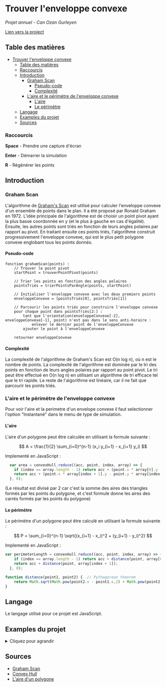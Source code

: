 # Trouver l'enveloppe convexe

*Projet annuel - Can Ozan Gurleyen*

[Lien vers la project](https://ozan-tr.github.io/enveloppe-convexe-projet-annuel-ozan-gurleyen/)

## Table des matières

- [Trouver l'enveloppe convexe](#trouver-lenveloppe-convexe)
  - [Table des matières](#table-des-matières)
  - [Raccourcis](#raccourcis)
  - [Introduction](#introduction)
    - [Graham Scan](#graham-scan)
      - [Pseudo-code](#pseudo-code)
      - [Complexité](#complexité)
    - [L'aire et le périmètre de l'enveloppe convexe](#laire-et-le-périmètre-de-lenveloppe-convexe)
      - [L'aire](#laire)
      - [Le périmètre](#le-périmètre)
  - [Langage](#langage)
  - [Examples du projet](#examples-du-projet)
  - [Sources](#sources)

### Raccourcis

**Space** - Prendre une capture d'écran

**Enter** - Démarrer la simulation

**R** - Régénérer les points

## Introduction

### Graham Scan

L'algorithme de [Graham's Scan](#sources) est utilisé pour calculer l'enveloppe convexe d'un ensemble de points dans le plan. Il a été proposé par Ronald Graham en 1972. L'idée principale de l'algorithme est de choisir un point pivot ayant la plus basse coordonnée en y (et le plus à gauche en cas d'égalité). Ensuite, les autres points sont triés en fonction de leurs angles polaires par rapport au pivot. En traitant ensuite ces points triés, l'algorithme construit progressivement l'enveloppe convexe, qui est le plus petit polygone convexe englobant tous les points donnés.

#### Pseudo-code

```arduino
fonction grahamScan(points) :
    // Trouver le point pivot
    startPoint = trouverPointPivot(points)

    // Trier les points en fonction des angles polaires
    pointsTriés = trierPointsParAngle(points, startPoint)

    // Initialiser l'enveloppe convexe avec les deux premiers points
    enveloppeConvexe = [pointsTriés[0], pointsTriés[1]]

    // Parcourir les points triés pour construire l'enveloppe convexe
    pour chaque point dans pointsTriés[2:] :
        tant que l'orientation(enveloppeConvexe[-2], enveloppeConvexe[-1], point) n'est pas dans le sens anti-horaire :
            enlever le dernier point de l'enveloppeConvexe
        ajouter le point à l'enveloppeConvexe

    retourner enveloppeConvexe
```

#### Complexité

La complexité de l'algorithme de Graham's Scan est O(n log n), où n est le nombre de points. La complexité de l'algorithme est dominée par le tri des points en fonction de leurs angles polaires par rapport au point pivot. Le tri peut être effectué en O(n log n) en utilisant un algorithme de tri efficace tel que le tri rapide. Le reste de l'algorithme est linéaire, car il ne fait que parcourir les points triés.

### L'aire et le périmètre de l'enveloppe convexe

Pour voir l'aire et la perimetre d'un envelope convexe il faut selectionner l'option "Instantané" dans le menu de type de simulation.

#### L'aire

L'aire d'un polygone peut être calculée en utilisant la formule suivante :

$$
A = \frac{1}{2} \sum_{i=0}^{n-1} (x_i y_{i+1} - x_{i+1} y_i)
$$

Implementé en JavaScript :

```js
  var area = convexHull.reduce((acc, point, index, array) => {
    if (index == array.length - 1) return acc + (point.x * array[0].y - point.y * array[0].x);
    return acc + (point.x * array[index + 1].y - point.y * array[index + 1].x);
  }, 0);
```

(Le résultat est divisé par 2 car c'est la somme des aires des triangles formés par les points du polygone, et c'est formule donne les aires des carrés formés par les points du polygone)

#### Le périmètre

Le périmètre d'un polygone peut être calculé en utilisant la formule suivante :

$$
P = \sum_{i=0}^{n-1} \sqrt{(x_{i+1} - x_i)^2 + (y_{i+1} - y_i)^2}
$$

Implementé en JavaScript :

```js
var perimeterLength = convexHull.reduce((acc, point, index, array) => {
    if (index == array.length - 1) return acc + distance(point, array[0]);
    return acc + distance(point, array[index + 1]);
  }, 0);

function distance(point1, point2) {  // Pythagorean theorem
    return Math.sqrt(Math.pow(point2.x - point1.x,2) + Math.pow(point2.y - point1.y, 2));
}
```

## Langage

Le langage utilisé pour ce projet est JavaScript.

## Examples du projet

<details>
    <summary>Cliquez pour agrandir</summary>
    
![grahamScan_instant_daire_550_100](https://github.com/ozan-tr/enveloppe-convexe-projet-annuel-ozan-gurleyen/assets/58356769/497e9baa-51eb-4d3e-a4a8-1931a0a6178d)
![grahamScan_instant_daire_550_500](https://github.com/ozan-tr/enveloppe-convexe-projet-annuel-ozan-gurleyen/assets/58356769/87c56b3c-9f8b-4400-9685-562add27a86e)
![grahamScan_instant_kare_500_100](https://github.com/ozan-tr/enveloppe-convexe-projet-annuel-ozan-gurleyen/assets/58356769/dbfed429-92ab-4f08-9244-0e594997fe0a)
![grahamScan_instant_kare_500_500](https://github.com/ozan-tr/enveloppe-convexe-projet-annuel-ozan-gurleyen/assets/58356769/f21b7949-ac59-4ce5-b1bd-cd78697283b1)
    
</details>

## Sources

- [Graham Scan](https://en.wikipedia.org/wiki/Graham_scan)
- [Convex Hull](https://en.wikipedia.org/wiki/Convex_hull)
- [L'aire d'un polygone](https://byjus.com/maths/convex-polygon/#:~:text=Area%20of%20convex%20polygon%20can,triangle%20and%20summing%20up%20them.)
